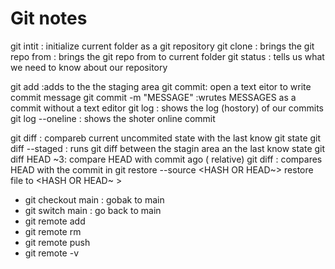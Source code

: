 # Git notes 
git intit : initialize current folder as a git repository
git clone <URL>: brings the git repo from <URL> : brings the git repo from <URL> to current folder 
git status : tells us what we need to know about our repository

git add <FILE> :adds <FILE> to the the staging area
git commit: open a text eitor to write commit message 
    git commit -m "MESSAGE" :wrutes MESSAGES as a commit without a text editor 
git log : shows  the log (hostory) of our commits  
  git log --oneline : shows the shoter online commit 

git diff : compareb current uncommited state with the last know git state 
git diff --staged : runs git diff between the stagin area an the last know state 
git diff HEAD ~3<NUMBER>: compare HEAD with commit <NUMBER> ago ( relative)
git diff <HASH>: compares HEAD with the commit in <HASH>
git restore --source <HASH OR HEAD~> <FILE> restore file to <HASH OR HEAD~ >
- git checkout main : gobak to main 
- git switch main : go back to main 
- git remote add <NAME> <URL>
- git remote rm 
- git remote push 
- git remote -v 

